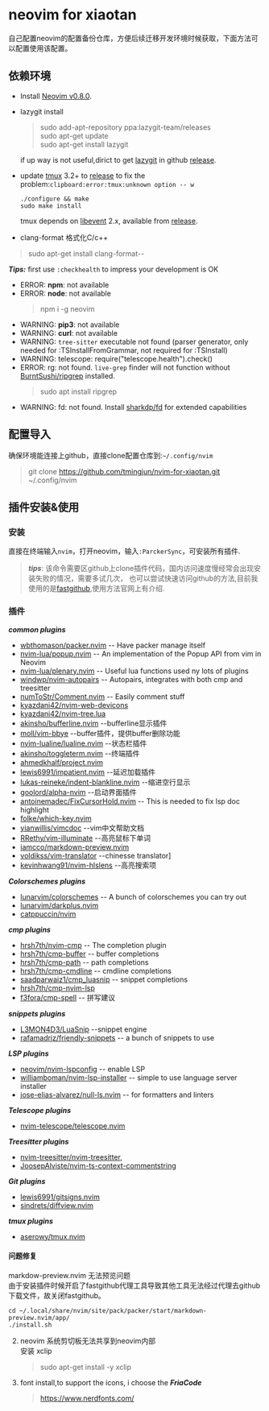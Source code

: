 # neovim for xiaotan

自己配置neovim的配置备份仓库，方便后续迁移开发环境时候获取，下面方法可以配置使用该配置。

## 依赖环境
- Install [Neovim v0.8.0](https://github.com/neovim/neovim/releases).
- lazygit install
    > sudo add-apt-repository ppa:lazygit-team/releases  
    > sudo apt-get update  
    > sudo apt-get install lazygit  

    if up way is not useful,dirict to get [lazygit](https://github.com/jesseduffield/lazygit) in github [release](https://github.com/jesseduffield/lazygit/releases).

- update [tmux](https://github.com/tmux/tmux) 3.2+ to [release](https://github.com/tmux/tmux/releases/tag/3.2a) to fix the problem:`clipboard:error:tmux:unknown option -- w`
    ```
    ./configure && make
    sudo make install
    ```
    tmux depends on [libevent](https://github.com/libevent/libevent) 2.x, available from [release](https://github.com/libevent/libevent/releases/tag/release-2.1.12-stable).

- clang-format 格式化C/c++
> sudo apt-get install clang-format--
> 

***Tips:*** first use `:checkhealth` to impress your development is OK  

- ERROR: **npm**: not available
- ERROR: **node**: not available
    > npm i -g neovim
- WARNING: **pip3**: not available
- WARNING: **curl**: not available
- WARNING: `tree-sitter` executable not found (parser generator, only needed for :TSInstallFromGrammar, not required for :TSInstall)
- WARNING: telescope: require("telescope.health").check()
- ERROR: rg: not found. `live-grep` finder will not function without [BurntSushi/ripgrep](https://github.com/BurntSushi/ripgrep) installed.
    > sudo apt install ripgrep
- WARNING: fd: not found. Install [sharkdp/fd](https://github.com/sharkdp/fd) for extended capabilities


## 配置导入
确保环境能连接上github，直接clone配置仓库到:`~/.config/nvim`
> git clone https://github.com/tmingjun/nvim-for-xiaotan.git ~/.config/nvim

## 插件安装&使用
### 安装  
直接在终端输入`nvim`，打开neovim，输入`:ParckerSync`，可安装所有插件.  
> ***tips***: 该命令需要区github上clone插件代码，国内访问速度慢经常会出现安装失败的情况，需要多试几次，
    也可以尝试快速访问github的方法,目前我使用的是[fastgithub](https://github.com/dotnetcore/FastGithub),使用方法官网上有介绍.
### 插件  
***common plugins***

- [wbthomason/packer.nvim](https://github.com/wbthomason/packer.nvim) -- Have packer manage itself
- [nvim-lua/popup.nvim](https://github.com/nvim-lua/popup.nvim) -- An implementation of the Popup API from vim in Neovim
- [nvim-lua/plenary.nvim](https://github.com/nvim-lua/plenary.nvim) -- Useful lua functions used ny lots of plugins
- [windwp/nvim-autopairs](https://github.com/windwp/nvim-autopairs) -- Autopairs, integrates with both cmp and treesitter
- [numToStr/Comment.nvim](https://github.com/numToStr/Comment.nvim) -- Easily comment stuff
- [kyazdani42/nvim-web-devicons](https://github.com/kyazdani42/nvim-web-devicons)
- [kyazdani42/nvim-tree.lua](https://github.com/kyazdani42/nvim-tree.lua)
- [akinsho/bufferline.nvim](https://github.com/akinsho/bufferline.nvim) --bufferline显示插件
- [moll/vim-bbye](https://github.com/moll/vim-bbye) --buffer插件，提供buffer删除功能
- [nvim-lualine/lualine.nvim](https://github.com/nvim-lualine/lualine.nvim) --状态栏插件
- [akinsho/toggleterm.nvim](https://github.com/akinsho/toggleterm.nvim) --终端插件
- [ahmedkhalf/project.nvim](https://github.com/ahmedkhalf/project.nvim)
- [lewis6991/impatient.nvim](https://github.com/lewis6991/impatient.nvim) --延迟加载插件
- [lukas-reineke/indent-blankline.nvim](https://github.com/lukas-reineke/indent-blankline.nvim) --缩进空行显示
- [goolord/alpha-nvim](https://github.com/goolord/alpha-nvim) --启动界面插件
- [antoinemadec/FixCursorHold.nvim](https://github.com/antoinemadec/FixCursorHold.nvim) -- This is needed to fix lsp doc highlight
- [folke/which-key.nvim](https://github.com/folke/which-key.nvim)
- [yianwillis/vimcdoc](https://github.com/yianwillis/vimcdoc) --vim中文帮助文档
- [RRethy/vim-illuminate](https://github.com/RRethy/vim-illuminate) --高亮鼠标下单词
- [iamcco/markdown-preview.nvim](https://github.com/iamcco/markdown-preview.nvim)
- [voldikss/vim-translator](https://github.com.voldikss/vim-translator) --chinesse translator]
- [kevinhwang91/nvim-hlslens](https://github.com/kevinhwang91/nvim-hlslens) --高亮搜索项

***Colorschemes plugins***

- [lunarvim/colorschemes](https://github.com/lunarvim/colorschemes) -- A bunch of colorschemes you can try out
- [lunarvim/darkplus.nvim](https://github.com/lunarvim/darkplus.nvim)
- [catppuccin/nvim](https://github.com/catppuccin/nvim)

***cmp plugins***

- [hrsh7th/nvim-cmp](https://github.com/hrsh7th/nvim-cmp) -- The completion plugin
- [hrsh7th/cmp-buffer](https://github.com/hrsh7th/cmp-buffer) -- buffer completions
- [hrsh7th/cmp-path](https://github.com/hrsh7th/cmp-path) -- path completions
- [hrsh7th/cmp-cmdline](https://github.com/hrsh7th/cmp-cmdline) -- cmdline completions
- [saadparwaiz1/cmp_luasnip](https://github.com/saadparwaiz1/cmp_luasnip) -- snippet completions
- [hrsh7th/cmp-nvim-lsp](https://github.com/hrsh7th/cmp-nvim-lsp)
- [f3fora/cmp-spell](https://github.com/f3fora/cmp-spell) -- 拼写建议

***snippets plugins***

- [L3MON4D3/LuaSnip](https://github.com/L3MON4D3/LuaSnip) --snippet engine
- [rafamadriz/friendly-snippets](https://github.com/rafamadriz/friendly-snippets) -- a bunch of snippets to use

***LSP plugins***

- [neovim/nvim-lspconfig](https://github.com/neovim/nvim-lspconfig) -- enable LSP
- [williamboman/nvim-lsp-installer](https://github.com/williamboman/nvim-lsp-installer) -- simple to use language server installer
- [jose-elias-alvarez/null-ls.nvim](https://github.com/jose-elias-alvarez/null-ls.nvim) -- for formatters and linters

***Telescope plugins***

- [nvim-telescope/telescope.nvim](https://github.com/nvim-telescope/telescope.nvim)

***Treesitter plugins***

- [nvim-treesitter/nvim-treesitter](https://github.com/nvim-treesitter/nvim-treesitter),
- [JoosepAlviste/nvim-ts-context-commentstring](https://github.com/JoosepAlviste/nvim-ts-context-commentstring)

***Git plugins***

- [lewis6991/gitsigns.nvim](https://github.com/lewis6991/gitsigns.nvim)
- [sindrets/diffview.nvim](https://github.com/sindrets/diffview.nvim)

***tmux plugins***

- [aserowy/tmux.nvim](https://github.com/aserowy/tmux.nvim)


#### 问题修复
markdow-preview.nvim 无法预览问题  
由于安装插件时候开启了fastgithub代理工具导致其他工具无法经过代理去github下载文件，故关闭fastgithub。  
```
cd ~/.local/share/nvim/site/pack/packer/start/markdown-preview.nvim/app/
./install.sh
```
2. neovim 系统剪切板无法共享到neovim内部  
安装 xclip
    > sudo apt-get install -y xclip

3. font install,to support the icons, i choose the ***FriaCode***  
    > https://www.nerdfonts.com/

